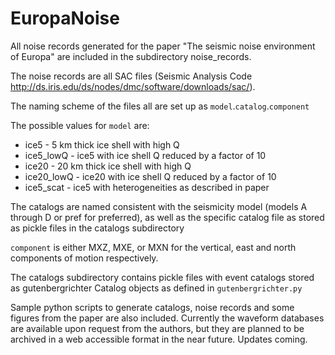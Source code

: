 # EuropaNoise

All noise records generated for the paper "The seismic noise environment of Europa" are included in the subdirectory noise_records.

The noise records are all SAC files (Seismic Analysis Code http://ds.iris.edu/ds/nodes/dmc/software/downloads/sac/). 

The naming scheme of the files all are set up as `model`.`catalog`.`component`

The possible values for `model` are:
* ice5 - 5 km thick ice shell with high Q
* ice5_lowQ - ice5 with ice shell Q reduced by a factor of 10
* ice20 - 20 km thick ice shell with high Q
* ice20_lowQ - ice20 with ice shell Q reduced by a factor of 10
* ice5_scat - ice5 with heterogeneities as described in paper

The catalogs are named consistent with the seismicity model (models A through D or pref for preferred), as well as the specific catalog file as stored as pickle files in the catalogs subdirectory

`component` is either MXZ, MXE, or MXN for the vertical, east and north components of motion respectively.

The catalogs subdirectory contains pickle files with event catalogs stored as gutenbergrichter Catalog objects as defined in `gutenbergrichter.py`

Sample python scripts to generate catalogs, noise records and some figures from the paper are also included.  Currently the waveform databases are available upon request from the authors, but they are planned to be archived in a web accessible format in the near future.  Updates coming.
